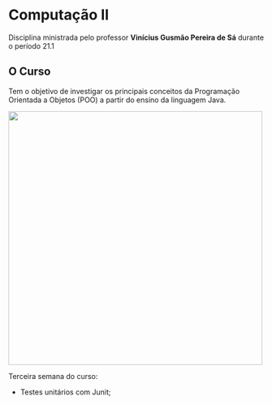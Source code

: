 # Computação II

Disciplina ministrada pelo professor <b>Vinícius Gusmão Pereira de Sá</b> durante o período 21.1

## O Curso
Tem o objetivo de investigar os principais conceitos da Programação Orientada a Objetos (POO) a partir do ensino da linguagem Java.

<img src="./_images/java.jpg" width="500px"/>

Terceira semana do curso:
- Testes unitários com Junit;

